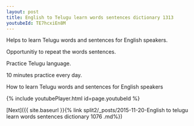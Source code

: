 ```yaml
---
layout: post
title: English to Telugu learn words sentences dictionary 1313 
youtubeId: TE7hcxiEn8M
---
```

 
 
Helps to learn Telugu words and sentences for English speakers.

Opportunitiy to repeat the words sentences. 

Practice Telugu language. 
 
10 minutes practice every day. 
 
How to learn Telugu words and sentences for English speakers 
 
{% include youtubePlayer.html id=page.youtubeId %}
 
 
[Next]({{ site.baseurl }}{% link  split2/_posts/2015-11-20-English to telugu learn words sentences dictionary 1076 .md%})
 
